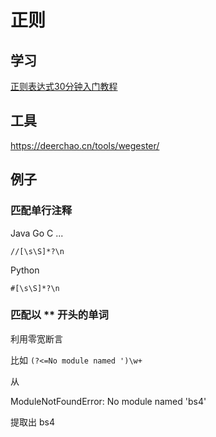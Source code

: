 # 正则

## 学习

[正则表达式30分钟入门教程](https://deerchao.cn/tutorials/regex/regex.htm)

## 工具

<https://deerchao.cn/tools/wegester/>

## 例子

### 匹配单行注释

Java Go C ...

`//[\s\S]*?\n`

Python

`#[\s\S]*?\n`

### 匹配以 ** 开头的单词

利用零宽断言

比如 `(?<=No module named ')\w+`

从

ModuleNotFoundError: No module named 'bs4'

提取出 bs4
